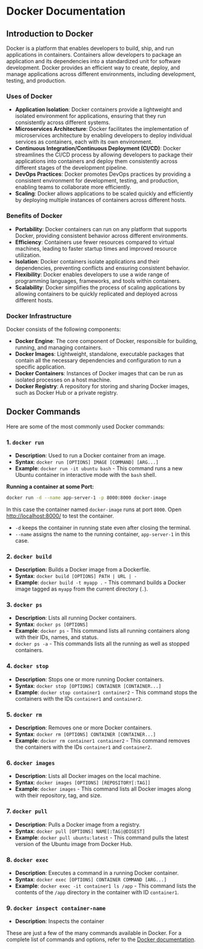 # Docker Documentation

## Introduction to Docker

Docker is a platform that enables developers to build, ship, and run applications in containers. Containers allow developers to package an application and its dependencies into a standardized unit for software development. Docker provides an efficient way to create, deploy, and manage applications across different environments, including development, testing, and production.

### Uses of Docker

- **Application Isolation**: Docker containers provide a lightweight and isolated environment for applications, ensuring that they run consistently across different systems.
- **Microservices Architecture**: Docker facilitates the implementation of microservices architecture by enabling developers to deploy individual services as containers, each with its own environment.
- **Continuous Integration/Continuous Deployment (CI/CD)**: Docker streamlines the CI/CD process by allowing developers to package their applications into containers and deploy them consistently across different stages of the development pipeline.
- **DevOps Practices**: Docker promotes DevOps practices by providing a consistent environment for development, testing, and production, enabling teams to collaborate more efficiently.
- **Scaling**: Docker allows applications to be scaled quickly and efficiently by deploying multiple instances of containers across different hosts.

### Benefits of Docker

- **Portability**: Docker containers can run on any platform that supports Docker, providing consistent behavior across different environments.
- **Efficiency**: Containers use fewer resources compared to virtual machines, leading to faster startup times and improved resource utilization.
- **Isolation**: Docker containers isolate applications and their dependencies, preventing conflicts and ensuring consistent behavior.
- **Flexibility**: Docker enables developers to use a wide range of programming languages, frameworks, and tools within containers.
- **Scalability**: Docker simplifies the process of scaling applications by allowing containers to be quickly replicated and deployed across different hosts.

### Docker Infrastructure

Docker consists of the following components:

- **Docker Engine**: The core component of Docker, responsible for building, running, and managing containers.
- **Docker Images**: Lightweight, standalone, executable packages that contain all the necessary dependencies and configuration to run a specific application.
- **Docker Containers**: Instances of Docker images that can be run as isolated processes on a host machine.
- **Docker Registry**: A repository for storing and sharing Docker images, such as Docker Hub or a private registry.

## Docker Commands

Here are some of the most commonly used Docker commands:

### 1. `docker run`

- **Description**: Used to run a Docker container from an image.
- **Syntax**: `docker run [OPTIONS] IMAGE [COMMAND] [ARG...]`
- **Example**: `docker run -it ubuntu bash` - This command runs a new Ubuntu container in interactive mode with the `bash` shell.

**Running a container at some Port:**

```bash
docker run -d --name app-server-1 -p 8000:8000 docker-image
```

In this case the container named `docker-image` runs at port `8000`. Open <http://localhost:8000/> to
test the container.

- `-d` keeps the container in running state even after closing the terminal.
- `--name` assigns the name to the running container, `app-server-1` in this case.

### 2. `docker build`

- **Description**: Builds a Docker image from a Dockerfile.
- **Syntax**: `docker build [OPTIONS] PATH | URL | -`
- **Example**: `docker build -t myapp .` - This command builds a Docker image tagged as `myapp` from the current directory (`.`).

### 3. `docker ps`

- **Description**: Lists all running Docker containers.
- **Syntax**: `docker ps [OPTIONS]`
- **Example**: `docker ps` - This command lists all running containers along with their IDs, names, and status.
- `docker ps -a` - This commands lists all the running as well as stopped containers.

### 4. `docker stop`

- **Description**: Stops one or more running Docker containers.
- **Syntax**: `docker stop [OPTIONS] CONTAINER [CONTAINER...]`
- **Example**: `docker stop container1 container2` - This command stops the containers with the IDs `container1` and `container2`.

### 5. `docker rm`

- **Description**: Removes one or more Docker containers.
- **Syntax**: `docker rm [OPTIONS] CONTAINER [CONTAINER...]`
- **Example**: `docker rm container1 container2` - This command removes the containers with the IDs `container1` and `container2`.

### 6. `docker images`

- **Description**: Lists all Docker images on the local machine.
- **Syntax**: `docker images [OPTIONS] [REPOSITORY[:TAG]]`
- **Example**: `docker images` - This command lists all Docker images along with their repository, tag, and size.

### 7. `docker pull`

- **Description**: Pulls a Docker image from a registry.
- **Syntax**: `docker pull [OPTIONS] NAME[:TAG|@DIGEST]`
- **Example**: `docker pull ubuntu:latest` - This command pulls the latest version of the Ubuntu image from Docker Hub.

### 8. `docker exec`

- **Description**: Executes a command in a running Docker container.
- **Syntax**: `docker exec [OPTIONS] CONTAINER COMMAND [ARG...]`
- **Example**: `docker exec -it container1 ls /app` - This command lists the contents of the `/app` directory in the container with ID `container1`.

### 9. `docker inspect container-name`

- **Description**: Inspects the container

These are just a few of the many commands available in Docker. For a complete list of commands and options, refer to the [Docker documentation](https://docs.docker.com/).

